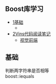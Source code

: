 
## Boost库学习  

* [1基础](#1基础)
  * [](#)
* [2Vins代码阅读笔记](#2Vins代码阅读笔记)
  * [视觉前端](#视觉前端)

## 基础


判断两字符串是否相等  
boost::iequals


